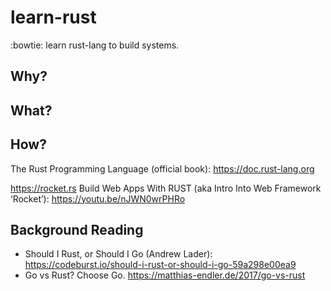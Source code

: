 # learn-rust

:bowtie: learn rust-lang to build systems.

## Why?



## What?


## How?

The Rust Programming Language (official book): https://doc.rust-lang.org


https://rocket.rs
Build Web Apps With RUST (aka Intro Into Web Framework ‘Rocket’):
https://youtu.be/nJWN0wrPHRo

## Background Reading

+ Should I Rust, or Should I Go (Andrew Lader): 
https://codeburst.io/should-i-rust-or-should-i-go-59a298e00ea9
+ Go vs Rust? Choose Go. 
https://matthias-endler.de/2017/go-vs-rust